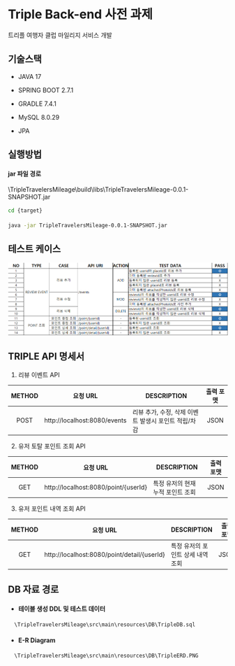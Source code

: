# Triple Back-end 사전 과제

트리플 여행자 클럽 마일리지 서비스 개발

## 기술스택
* JAVA 17

* SPRING BOOT 2.7.1

* GRADLE 7.4.1

* MySQL 8.0.29

* JPA


## 실행방법

#### **jar 파일 경로**
\TripleTravelersMileage\build\libs\TripleTravelersMileage-0.0.1-SNAPSHOT.jar

```bash
cd {target}

java -jar TripleTravelersMileage-0.0.1-SNAPSHOT.jar
```

## 테스트 케이스

![img.png](img.png)

## TRIPLE API 명세서

1. 리뷰 이벤트 API 

|**METHOD**|**요청 URL**|**DESCRIPTION**|**출력 포맷**|
|:--------:|------------|---------------|:---------:|
|POST|http://localhost:8080/events|리뷰 추가, 수정, 삭제 이벤트 발생시 포인트 적립/차감|JSON|

2. 유저 토탈 포인트 조회 API

|**METHOD**|**요청 URL**|**DESCRIPTION**|**출력 포맷**|
|:--------:|------------|---------------|:---------:|
|GET|http://localhost:8080/point/{userId}|특정 유저의 현재 누적 포인트 조회|JSON|

3. 유저 포인트 내역 조회 API

|**METHOD**|**요청 URL**|**DESCRIPTION**|**출력 포맷**|
|:--------:|-------|---------------|:---------:|
|GET|http://localhost:8080/point/detail/{userId}|특정 유저의 포인트 상세 내역 조회|JSON|

## DB 자료 경로
* #### 테이블 생성 DDL 및 테스트 데이터

```text
  \TripleTravelersMileage\src\main\resources\DB\TripleDB.sql
```

* #### E-R Diagram

```text
  \TripleTravelersMileage\src\main\resources\DB\TripleERD.PNG
```

